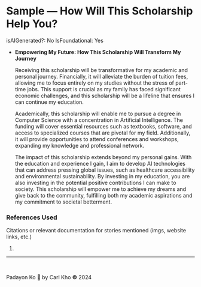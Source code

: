 # Sample — How Will This Scholarship Help You?

isAIGenerated?: No
IsFoundational: Yes

- **Empowering My Future: How This Scholarship Will Transform My Journey**
    
    Receiving this scholarship will be transformative for my academic and personal journey. Financially, it will alleviate the burden of tuition fees, allowing me to focus entirely on my studies without the stress of part-time jobs. This support is crucial as my family has faced significant economic challenges, and this scholarship will be a lifeline that ensures I can continue my education.
    
    Academically, this scholarship will enable me to pursue a degree in Computer Science with a concentration in Artificial Intelligence. The funding will cover essential resources such as textbooks, software, and access to specialized courses that are pivotal for my field. Additionally, it will provide opportunities to attend conferences and workshops, expanding my knowledge and professional network.
    
    The impact of this scholarship extends beyond my personal gains. With the education and experience I gain, I aim to develop AI technologies that can address pressing global issues, such as healthcare accessibility and environmental sustainability. By investing in my education, you are also investing in the potential positive contributions I can make to society. This scholarship will empower me to achieve my dreams and give back to the community, fulfilling both my academic aspirations and my commitment to societal betterment.
    

### References Used

Citations or relevant documentation for stories mentioned (imgs, website links, etc.)

1. 

---

‎ 

Padayon Ko 💖 by Carl Kho **©** 2024

‎